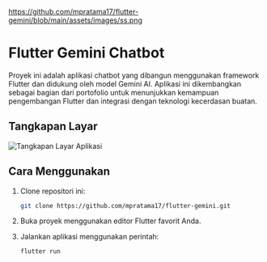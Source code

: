 https://github.com/mpratama17/flutter-gemini/blob/main/assets/images/ss.png

# Flutter Gemini Chatbot

Proyek ini adalah aplikasi chatbot yang dibangun menggunakan framework Flutter dan didukung oleh model Gemini AI. Aplikasi ini dikembangkan sebagai bagian dari portofolio untuk menunjukkan kemampuan pengembangan Flutter dan integrasi dengan teknologi kecerdasan buatan.

## Tangkapan Layar

![Tangkapan Layar Aplikasi](https://github.com/mpratama17/flutter-gemini/blob/main/assets/images/ss.png)

## Cara Menggunakan

1. Clone repositori ini:

   ```bash
   git clone https://github.com/mpratama17/flutter-gemini.git
2. Buka proyek menggunakan editor Flutter favorit Anda.

3. Jalankan aplikasi menggunakan perintah:
   ```bash
   flutter run

